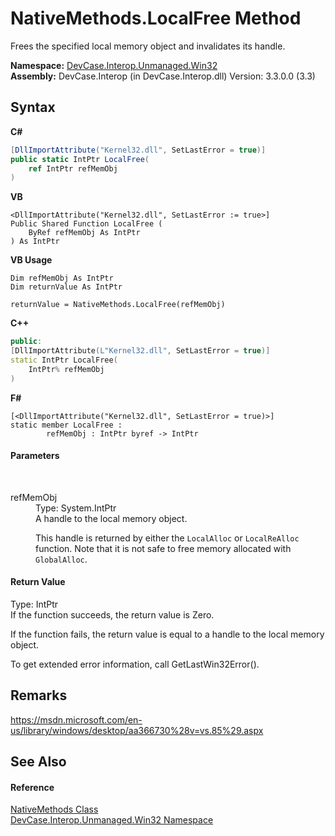 # NativeMethods.LocalFree Method 
 

Frees the specified local memory object and invalidates its handle.

**Namespace:**&nbsp;<a href="N_DevCase_Interop_Unmanaged_Win32">DevCase.Interop.Unmanaged.Win32</a><br />**Assembly:**&nbsp;DevCase.Interop (in DevCase.Interop.dll) Version: 3.3.0.0 (3.3)

## Syntax

**C#**<br />
``` C#
[DllImportAttribute("Kernel32.dll", SetLastError = true)]
public static IntPtr LocalFree(
	ref IntPtr refMemObj
)
```

**VB**<br />
``` VB
<DllImportAttribute("Kernel32.dll", SetLastError := true>]
Public Shared Function LocalFree ( 
	ByRef refMemObj As IntPtr
) As IntPtr
```

**VB Usage**<br />
``` VB Usage
Dim refMemObj As IntPtr
Dim returnValue As IntPtr

returnValue = NativeMethods.LocalFree(refMemObj)
```

**C++**<br />
``` C++
public:
[DllImportAttribute(L"Kernel32.dll", SetLastError = true)]
static IntPtr LocalFree(
	IntPtr% refMemObj
)
```

**F#**<br />
``` F#
[<DllImportAttribute("Kernel32.dll", SetLastError = true)>]
static member LocalFree : 
        refMemObj : IntPtr byref -> IntPtr 

```


#### Parameters
&nbsp;<dl><dt>refMemObj</dt><dd>Type: System.IntPtr<br />A handle to the local memory object. 

 This handle is returned by either the `LocalAlloc` or `LocalReAlloc` function. Note that it is not safe to free memory allocated with `GlobalAlloc`.</dd></dl>

#### Return Value
Type: IntPtr<br />If the function succeeds, the return value is Zero. 

 If the function fails, the return value is equal to a handle to the local memory object. 

 To get extended error information, call GetLastWin32Error().

## Remarks
<a href="https://msdn.microsoft.com/en-us/library/windows/desktop/aa366730%28v=vs.85%29.aspx" target="_blank">https://msdn.microsoft.com/en-us/library/windows/desktop/aa366730%28v=vs.85%29.aspx</a>

## See Also


#### Reference
<a href="T_DevCase_Interop_Unmanaged_Win32_NativeMethods">NativeMethods Class</a><br /><a href="N_DevCase_Interop_Unmanaged_Win32">DevCase.Interop.Unmanaged.Win32 Namespace</a><br />